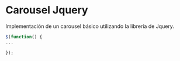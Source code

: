 # Carousel Jquery

Implementación de un carousel básico utilizando la librería de Jquery.

```javascript
$(function() {
...

});
```